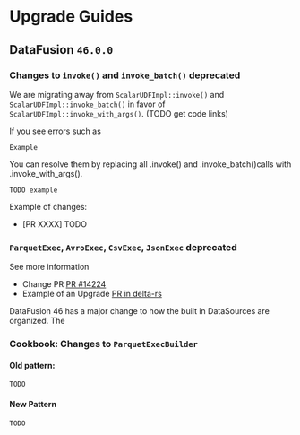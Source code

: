 <!---
  Licensed to the Apache Software Foundation (ASF) under one
  or more contributor license agreements.  See the NOTICE file
  distributed with this work for additional information
  regarding copyright ownership.  The ASF licenses this file
  to you under the Apache License, Version 2.0 (the
  "License"); you may not use this file except in compliance
  with the License.  You may obtain a copy of the License at

    http://www.apache.org/licenses/LICENSE-2.0

  Unless required by applicable law or agreed to in writing,
  software distributed under the License is distributed on an
  "AS IS" BASIS, WITHOUT WARRANTIES OR CONDITIONS OF ANY
  KIND, either express or implied.  See the License for the
  specific language governing permissions and limitations
  under the License.
-->

# Upgrade Guides

## DataFusion `46.0.0`


### Changes to `invoke()` and `invoke_batch()` deprecated

We are migrating away from `ScalarUDFImpl::invoke()` and
`ScalarUDFImpl::invoke_batch()` in favor of `ScalarUDFImpl::invoke_with_args()`. (TODO get code links) 

If you see errors such as 
```text
Example
```

You can resolve them by replacing all .invoke() and .invoke_batch()calls with .invoke_with_args(). 
```text
TODO example
```

Example of changes:
- [PR XXXX] TODO


### `ParquetExec`, `AvroExec`, `CsvExec`, `JsonExec` deprecated

See more information
- Change PR [PR #14224](https://github.com/apache/datafusion/pull/14224)
- Example of an Upgrade [PR in delta-rs](https://github.com/delta-io/delta-rs/pull/3261)

DataFusion 46 has a major change to how the built in DataSources are organized. The 

### Cookbook: Changes to `ParquetExecBuilder`

#### Old pattern:
```test
TODO
```

#### New Pattern


```test
TODO
```

